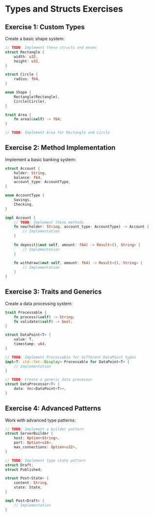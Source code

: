 # Types and Structs Exercises

## Exercise 1: Custom Types

Create a basic shape system:

```rust
// TODO: Implement these structs and enums
struct Rectangle {
    width: u32,
    height: u32,
}

struct Circle {
    radius: f64,
}

enum Shape {
    Rectangle(Rectangle),
    Circle(Circle),
}

trait Area {
    fn area(&self) -> f64;
}

// TODO: Implement Area for Rectangle and Circle
```

## Exercise 2: Method Implementation

Implement a basic banking system:

```rust
struct Account {
    holder: String,
    balance: f64,
    account_type: AccountType,
}

enum AccountType {
    Savings,
    Checking,
}

impl Account {
    // TODO: Implement these methods
    fn new(holder: String, account_type: AccountType) -> Account {
        // Implementation
    }
    
    fn deposit(&mut self, amount: f64) -> Result<(), String> {
        // Implementation
    }
    
    fn withdraw(&mut self, amount: f64) -> Result<(), String> {
        // Implementation
    }
}
```

## Exercise 3: Traits and Generics

Create a data processing system:

```rust
trait Processable {
    fn process(&self) -> String;
    fn validate(&self) -> bool;
}

struct DataPoint<T> {
    value: T,
    timestamp: u64,
}

// TODO: Implement Processable for different DataPoint types
impl<T: std::fmt::Display> Processable for DataPoint<T> {
    // Implementation
}

// TODO: Create a generic data processor
struct DataProcessor<T> {
    data: Vec<DataPoint<T>>,
}
```

## Exercise 4: Advanced Patterns

Work with advanced type patterns:

```rust
// TODO: Implement a builder pattern
struct ServerBuilder {
    host: Option<String>,
    port: Option<u16>,
    max_connections: Option<u32>,
}

// TODO: Implement type state pattern
struct Draft;
struct Published;

struct Post<State> {
    content: String,
    state: State,
}

impl Post<Draft> {
    // Implementation
}
```
